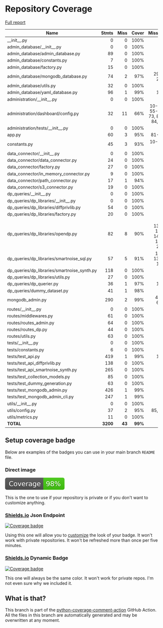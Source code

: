 # Repository Coverage

[Full report](https://htmlpreview.github.io/?https://github.com/dscc-admin-ch/lomas/blob/python-coverage-comment-action-data/htmlcov/index.html)

| Name                                           |    Stmts |     Miss |   Cover |   Missing |
|----------------------------------------------- | -------: | -------: | ------: | --------: |
| \_\_init\_\_.py                                |        0 |        0 |    100% |           |
| admin\_database/\_\_init\_\_.py                |        0 |        0 |    100% |           |
| admin\_database/admin\_database.py             |       89 |        0 |    100% |           |
| admin\_database/constants.py                   |        7 |        0 |    100% |           |
| admin\_database/factory.py                     |       15 |        0 |    100% |           |
| admin\_database/mongodb\_database.py           |       74 |        2 |     97% |   294-295 |
| admin\_database/utils.py                       |       32 |        0 |    100% |           |
| admin\_database/yaml\_database.py              |       96 |        1 |     99% |       173 |
| administration/\_\_init\_\_.py                 |        0 |        0 |    100% |           |
| administration/dashboard/config.py             |       32 |       11 |     66% |10-11, 55-59, 73, 82-84, 97 |
| administration/tests/\_\_init\_\_.py           |        0 |        0 |    100% |           |
| app.py                                         |       60 |        3 |     95% |     81-83 |
| constants.py                                   |       45 |        3 |     93% | 10-11, 16 |
| data\_connector/\_\_init\_\_.py                |        0 |        0 |    100% |           |
| data\_connector/data\_connector.py             |       24 |        0 |    100% |           |
| data\_connector/factory.py                     |       27 |        0 |    100% |           |
| data\_connector/in\_memory\_connector.py       |        9 |        0 |    100% |           |
| data\_connector/path\_connector.py             |       17 |        1 |     94% |        54 |
| data\_connector/s3\_connector.py               |       19 |        0 |    100% |           |
| dp\_queries/\_\_init\_\_.py                    |        0 |        0 |    100% |           |
| dp\_queries/dp\_libraries/\_\_init\_\_.py      |        0 |        0 |    100% |           |
| dp\_queries/dp\_libraries/diffprivlib.py       |       54 |        0 |    100% |           |
| dp\_queries/dp\_libraries/factory.py           |       20 |        0 |    100% |           |
| dp\_queries/dp\_libraries/opendp.py            |       82 |        8 |     90% |65, 137-143, 147-152, 201 |
| dp\_queries/dp\_libraries/smartnoise\_sql.py   |       57 |        5 |     91% |124, 135-139 |
| dp\_queries/dp\_libraries/smartnoise\_synth.py |      118 |        0 |    100% |           |
| dp\_queries/dp\_libraries/utils.py             |       27 |        0 |    100% |           |
| dp\_queries/dp\_querier.py                     |       36 |        1 |     97% |       110 |
| dp\_queries/dummy\_dataset.py                  |       41 |        1 |     98% |        53 |
| mongodb\_admin.py                              |      290 |        2 |     99% |  411, 652 |
| routes/\_\_init\_\_.py                         |        0 |        0 |    100% |           |
| routes/middlewares.py                          |       61 |        0 |    100% |           |
| routes/routes\_admin.py                        |       64 |        0 |    100% |           |
| routes/routes\_dp.py                           |       44 |        0 |    100% |           |
| routes/utils.py                                |       63 |        0 |    100% |           |
| tests/\_\_init\_\_.py                          |        0 |        0 |    100% |           |
| tests/constants.py                             |        6 |        0 |    100% |           |
| tests/test\_api.py                             |      419 |        1 |     99% |       117 |
| tests/test\_api\_diffprivlib.py                |      138 |        0 |    100% |           |
| tests/test\_api\_smartnoise\_synth.py          |      265 |        0 |    100% |           |
| tests/test\_collection\_models.py              |       85 |        0 |    100% |           |
| tests/test\_dummy\_generation.py               |       63 |        0 |    100% |           |
| tests/test\_mongodb\_admin.py                  |      426 |        1 |     99% |        76 |
| tests/test\_mongodb\_admin\_cli.py             |      247 |        1 |     99% |        47 |
| utils/\_\_init\_\_.py                          |        0 |        0 |    100% |           |
| utils/config.py                                |       37 |        2 |     95% |    85, 95 |
| utils/metrics.py                               |       11 |        0 |    100% |           |
|                                      **TOTAL** | **3200** |   **43** | **99%** |           |


## Setup coverage badge

Below are examples of the badges you can use in your main branch `README` file.

### Direct image

[![Coverage badge](https://raw.githubusercontent.com/dscc-admin-ch/lomas/python-coverage-comment-action-data/badge.svg)](https://htmlpreview.github.io/?https://github.com/dscc-admin-ch/lomas/blob/python-coverage-comment-action-data/htmlcov/index.html)

This is the one to use if your repository is private or if you don't want to customize anything.

### [Shields.io](https://shields.io) Json Endpoint

[![Coverage badge](https://img.shields.io/endpoint?url=https://raw.githubusercontent.com/dscc-admin-ch/lomas/python-coverage-comment-action-data/endpoint.json)](https://htmlpreview.github.io/?https://github.com/dscc-admin-ch/lomas/blob/python-coverage-comment-action-data/htmlcov/index.html)

Using this one will allow you to [customize](https://shields.io/endpoint) the look of your badge.
It won't work with private repositories. It won't be refreshed more than once per five minutes.

### [Shields.io](https://shields.io) Dynamic Badge

[![Coverage badge](https://img.shields.io/badge/dynamic/json?color=brightgreen&label=coverage&query=%24.message&url=https%3A%2F%2Fraw.githubusercontent.com%2Fdscc-admin-ch%2Flomas%2Fpython-coverage-comment-action-data%2Fendpoint.json)](https://htmlpreview.github.io/?https://github.com/dscc-admin-ch/lomas/blob/python-coverage-comment-action-data/htmlcov/index.html)

This one will always be the same color. It won't work for private repos. I'm not even sure why we included it.

## What is that?

This branch is part of the
[python-coverage-comment-action](https://github.com/marketplace/actions/python-coverage-comment)
GitHub Action. All the files in this branch are automatically generated and may be
overwritten at any moment.
